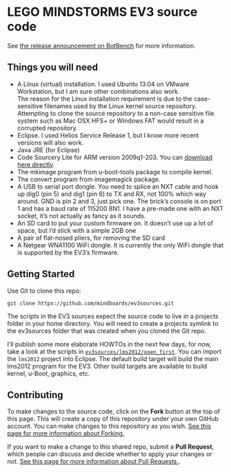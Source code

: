 LEGO MINDSTORMS EV3 source code
===============================

See [the release announcement on BotBench][1] for more information.

## Things you will need

* A Linux (virtual) installation.  I used Ubuntu 13.04 on VMware Workstation, but I am sure other combinations also work.   
The reason for the Linux installation requirement is due to the case-sensitive filenames used by the Linux kernel source repository. Attempting to clone the source repository to a non-case sensitive file system such as Mac OSX HFS+ or Windows FAT would result in a corrupted repository.
* Eclipse.  I used Helios Service Release 1, but I know more recent versions will also work.
* Java JRE (for Eclipse)
* Code Sourcery Lite for ARM version 2009q1-203.  You can [download here directly][4].
* The mkimage program from u-boot-tools package to compile kernel.
* The convert program from imagemagick package.
* A USB to serial port dongle.  You need to splice an NXT cable and hook up dig0 (pin 5) and dig1 (pin 6) to TX and RX, not 100% which way around.  GND is pin 2 and 3, just pick one.  The brick’s console is on port 1 and has a baud rate of 115200 8N1.  I have a pre-made one with an NXT socket, it’s not actually as fancy as it sounds.
* An SD card to put your custom firmware on. It doesn’t use up a lot of space, but I’d stick with a simple 2GB one
* A pair of flat-nosed pliers, for removing the SD card
* A Netgear WNA1100 WiFi dongle.  It is currently the only WiFi dongle that is supported by the EV3’s firmware.

## Getting Started

Use Git to clone this repo:

    git clone https://github.com/mindboards/ev3sources.git

The scripts in the EV3 sources expect the source code to live in a projects folder in your home directory. You will need to create a  projects symlink to the ev3sources folder that was created when you cloned the Git repo.

I’ll publish some more elaborate HOWTOs in the next few days, for now, take a look at the scripts in [`ev3sources/lms2012/open_first`](lms2012/open_first).  You can import the `lms2012` project into Eclipse.  The default build target will build the main lms2012 program for the EV3.  Other build targets are available to build kernel, u-Boot, graphics, etc.

## Contributing

To make changes to the source code, click on the **Fork** button at the top of this page. This will create a copy of this repository under your own GitHub account. You can make changes to this repository as you wish. [See this page for more information about Forking.][2]

If you want to make a change to this shared repo, submit a **Pull Request**, which people can discuss and decide whether to apply your changes or not. [See this page for more information about Pull Requests.][3].

  [1]: http://botbench.com/blog/2013/07/31/lego-mindstorms-ev3-source-code-available/
  [2]: https://help.github.com/articles/fork-a-repo
  [3]: https://help.github.com/articles/using-pull-requests
  [4]: http://go.mentor.com/2ig4q
